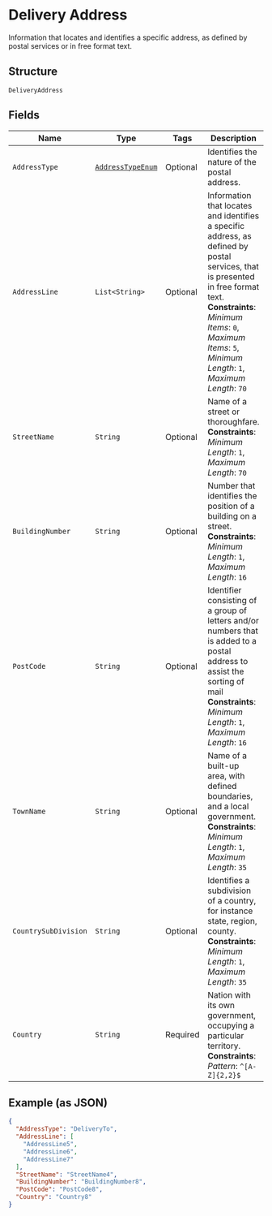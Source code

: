 
# Delivery Address

Information that locates and identifies a specific address, as defined by postal services or in free format text.

## Structure

`DeliveryAddress`

## Fields

| Name | Type | Tags | Description | Getter | Setter |
|  --- | --- | --- | --- | --- | --- |
| `AddressType` | [`AddressTypeEnum`](../../doc/models/address-type-enum.md) | Optional | Identifies the nature of the postal address. | AddressTypeEnum getAddressType() | setAddressType(AddressTypeEnum addressType) |
| `AddressLine` | `List<String>` | Optional | Information that locates and identifies a specific address, as defined by postal services, that is presented in free format text.<br>**Constraints**: *Minimum Items*: `0`, *Maximum Items*: `5`, *Minimum Length*: `1`, *Maximum Length*: `70` | List<String> getAddressLine() | setAddressLine(List<String> addressLine) |
| `StreetName` | `String` | Optional | Name of a street or thoroughfare.<br>**Constraints**: *Minimum Length*: `1`, *Maximum Length*: `70` | String getStreetName() | setStreetName(String streetName) |
| `BuildingNumber` | `String` | Optional | Number that identifies the position of a building on a street.<br>**Constraints**: *Minimum Length*: `1`, *Maximum Length*: `16` | String getBuildingNumber() | setBuildingNumber(String buildingNumber) |
| `PostCode` | `String` | Optional | Identifier consisting of a group of letters and/or numbers that is added to a postal address to assist the sorting of mail<br>**Constraints**: *Minimum Length*: `1`, *Maximum Length*: `16` | String getPostCode() | setPostCode(String postCode) |
| `TownName` | `String` | Optional | Name of a built-up area, with defined boundaries, and a local government.<br>**Constraints**: *Minimum Length*: `1`, *Maximum Length*: `35` | String getTownName() | setTownName(String townName) |
| `CountrySubDivision` | `String` | Optional | Identifies a subdivision of a country, for instance state, region, county.<br>**Constraints**: *Minimum Length*: `1`, *Maximum Length*: `35` | String getCountrySubDivision() | setCountrySubDivision(String countrySubDivision) |
| `Country` | `String` | Required | Nation with its own government, occupying a particular territory.<br>**Constraints**: *Pattern*: `^[A-Z]{2,2}$` | String getCountry() | setCountry(String country) |

## Example (as JSON)

```json
{
  "AddressType": "DeliveryTo",
  "AddressLine": [
    "AddressLine5",
    "AddressLine6",
    "AddressLine7"
  ],
  "StreetName": "StreetName4",
  "BuildingNumber": "BuildingNumber8",
  "PostCode": "PostCode8",
  "Country": "Country8"
}
```

